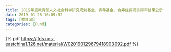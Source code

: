 ```yaml
---
title: 2019年度教育部人文社会科学研究规划基金、青年基金、自筹经费项目评审结果公示一览表
date: 2019-01-28 16:09:52
tags: [教育部]
categories: [Fund]
---
```

{% pdf https://jfds.nos-eastchina1.126.net/material/W020190129679418903092.pdf %}